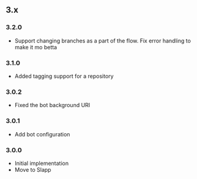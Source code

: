 ## 3.x

### 3.2.0

* Support changing branches as a part of the flow.  Fix error handling to make it mo betta

### 3.1.0

* Added tagging support for a repository

### 3.0.2

* Fixed the bot background URI

### 3.0.1

* Add bot configuration

### 3.0.0

* Initial implementation
* Move to Slapp

